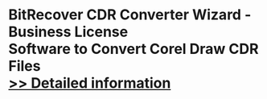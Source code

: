 # BitRecover CDR Converter Wizard - Business License<br />Software to Convert Corel Draw CDR Files<br />[>> Detailed information](https://secure.shareit.com/shareit/product.html?productid=300975581&affiliateid=200057808)